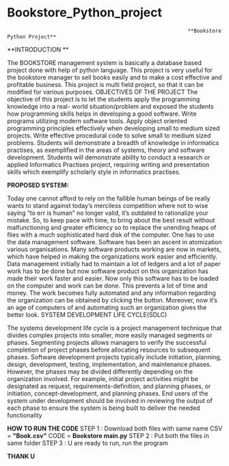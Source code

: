 # Bookstore_Python_project
                                                               **Bookstore Python Project** 

**INTRODUCTION **
 
The BOOKSTORE management system is basically a database based project done with help of python language. This project is very useful for the bookstore manager to sell books easily and to make a cost effective and profitable business. This project is multi field project, so that it can be modified for various purposes. 
OBJECTIVES OF THE PROJECT 
The objective of this project is to let the students apply the programming knowledge into a real- world situation/problem and exposed the students how programming skills helps in developing a good software.
Write programs utilizing modern software tools. 
Apply object oriented programming principles effectively when developing small to medium sized projects. 
Write effective procedural code to solve small to medium sized problems. 
Students will demonstrate a breadth of knowledge in informatics practises, as exemplified in the areas of systems, theory and software development. 
Students will demonstrate ability to conduct a research or applied Informatics Practises project, requiring writing and presentation skills which exemplify scholarly style in informatics practises. 

**PROPOSED SYSTEM:**
 
Today one cannot afford to rely on the fallible human beings of be really wants to stand against today’s merciless competition where not to wise saying “to err is human” no longer valid, it’s outdated to rationalize your mistake. So,  to keep pace with time, to bring about the best result without malfunctioning and greater efficiency so to replace the unending heaps of flies with a much sophisticated hard disk of the computer. 
One has to use the data management software. Software has been an ascent in atomization various organisations. Many software products working are now in markets, which have helped in making the organizations work easier and efficiently. Data management initially had to maintain a lot of ledgers and a lot of paper work has to be done but now software product on this organization has made their work faster and easier. Now only this software has to be loaded on the computer and work can be done. 
This prevents a lot of time and money. The work becomes fully automated and any information regarding the organization can be obtained by clicking the button. Moreover, now it’s an age of computers of and automating such an organization gives the better look. 
SYSTEM DEVELOPMENT LIFE CYCLE(SDLC)
  

 The systems development life cycle is a project management technique that divides complex projects into smaller, more easily managed segments or phases. Segmenting projects allows managers to verify the successful completion of project phases before allocating resources to subsequent phases. Software development projects typically include initiation, planning, design, development, testing, implementation, and maintenance phases. However, the phases may be divided differently depending on the organization involved. For example, initial project activities might be designated as request, requirements-definition, and planning phases, or initiation, concept-development, and planning phases. End users of the system under development should be involved in reviewing the output of each phase to ensure the system is being built to deliver the needed functionality 
 
**HOW TO RUN THE CODE**
STEP 1 : Download both files with same name
         CSV  = **"Book.csv"**
         CODE = **Bookstore main.py**
STEP 2 : Put both the files in same folder
STEP 3 : U are ready to run, run the program 


**THANK U**
